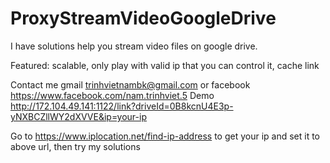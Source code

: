 
# ProxyStreamVideoGoogleDrive
I have solutions help you stream video files on google drive.

Featured: scalable, only play with valid ip that you can control it, cache link

Contact me gmail trinhvietnambk@gmail.com or facebook https://www.facebook.com/nam.trinhviet.5
Demo http://172.104.49.141:1122/link?driveId=0B8kcnU4E3p-yNXBCZllWY2dXVVE&ip=your-ip

Go to https://www.iplocation.net/find-ip-address to get your ip and set it to above url, then try my solutions
